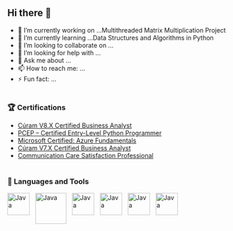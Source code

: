 ## Hi there 👋

<!--
**rmdavis3/rmdavis3** is a ✨ _special_ ✨ repository because its `README.md` (this file) appears on your GitHub profile.

Here are some ideas to get you started:
-->
- 🔭 I’m currently working on ...Multithreaded Matrix Multiplication Project
- 🌱 I’m currently learning ...Data Structures and Algorithms in Python
- 👯 I’m looking to collaborate on ...
- 🤔 I’m looking for help with ...
- 💬 Ask me about ...
- 📫 How to reach me: ...
- ⚡ Fun fact: ...

#

### 🏆 Certifications
-  <a href="https://example.com](https://merative-curam-training.moodlecloud.com/badges/badge.php?hash=87106dca51b67930d9999ef9ab5070a9d40152bc">Cúram V8.X Certified Business Analyst</a>
-  <a href="https://verify.openedg.org/?id=Sa8j.ZbC0.7hQQ">PCEP – Certified Entry-Level Python Programmer</a>
-  <a href="https://learn.microsoft.com/en-us/users/rdavis-2273/credentials/d549f632ae0263da?ref=https%3A%2F%2Fwww.linkedin.com%2F">Microsoft Certified: Azure Fundamentals</a>
-  <a href="https://www.credly.com/badges/297629bb-9cca-4f16-8581-7d8fa8dc1c87">Cúram V7.X Certified Business Analyst</a>
-  <a href="https://www.credly.com/badges/9a7d60e6-86d9-4706-be2c-93d17f24bf79">Communication Care Satisfaction Professional</a>

#

### 🧰 Languages and Tools
<img align="left" alt="Java" width="50px" style="padding-right:10px;" src="https://cdn.jsdelivr.net/gh/devicons/devicon@latest/icons/python/python-original-wordmark.svg"/>
<img align="left" alt="Java" width="70px" style="padding-right:10px;" src="https://cdn.jsdelivr.net/gh/devicons/devicon@latest/icons/eclipse/eclipse-original-wordmark.svg"/>
<img align="left" alt="Java" width="50px" style="padding-right:10px;" src="https://cdn.jsdelivr.net/gh/devicons/devicon@latest/icons/java/java-original-wordmark.svg"/>
<img align="left" alt="Java" width="50px" style="padding-right:10px;" src="https://cdn.jsdelivr.net/gh/devicons/devicon@latest/icons/jira/jira-original-wordmark.svg"/>
<img align="left" alt="Java" width="50px" style="padding-right:10px;" src="https://cdn.jsdelivr.net/gh/devicons/devicon@latest/icons/vscode/vscode-original-wordmark.svg"/>
<img align="left" alt="Java" width="50px" style="padding-right:10px;" src="https://cdn.jsdelivr.net/gh/devicons/devicon@latest/icons/salesforce/salesforce-original.svg"/>


